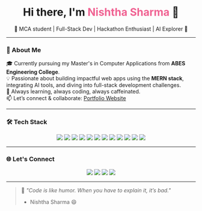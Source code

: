 <h1 align="center">Hi there, I'm <span style="color:#f06292;">Nishtha Sharma</span> 👋</h1>
<p align="center">🌟 MCA student | Full-Stack Dev | Hackathon Enthusiast | AI Explorer 🌟</p>

---
### 🧠 About Me

🎓 Currently pursuing my Master's in Computer Applications from **ABES Engineering College**.  
💡 Passionate about building impactful web apps using the **MERN stack**, integrating AI tools, and diving into full-stack development challenges.  
🎯 Always learning, always coding, always caffeinated.  
📫 Let’s connect & collaborate: [Portfolio Website](https://nishtha-sharma.vercel.app/)  

---
### 🛠 Tech Stack

<p align="center">
  <img src="https://img.shields.io/badge/HTML5-E34F26?style=for-the-badge&logo=html5&logoColor=white"/>
  <img src="https://img.shields.io/badge/CSS3-1572B6?style=for-the-badge&logo=css3&logoColor=white"/>
  <img src="https://img.shields.io/badge/JavaScript-F7DF1E?style=for-the-badge&logo=javascript&logoColor=black"/>
  <img src="https://img.shields.io/badge/React-20232A?style=for-the-badge&logo=react&logoColor=61DAFB"/>
  <img src="https://img.shields.io/badge/Node.js-339933?style=for-the-badge&logo=nodedotjs&logoColor=white"/>
  <img src="https://img.shields.io/badge/Express.js-000000?style=for-the-badge&logo=express&logoColor=white"/>
  <img src="https://img.shields.io/badge/MongoDB-47A248?style=for-the-badge&logo=mongodb&logoColor=white"/>
  <img src="https://img.shields.io/badge/Bootstrap-7952B3?style=for-the-badge&logo=bootstrap&logoColor=white"/>
  <img src="https://img.shields.io/badge/Git-F05032?style=for-the-badge&logo=git&logoColor=white"/>
  <img src="https://img.shields.io/badge/GitHub-181717?style=for-the-badge&logo=github&logoColor=white"/>
  <img src="https://img.shields.io/badge/Vercel-000000?style=for-the-badge&logo=vercel&logoColor=white"/>
  <img src="https://img.shields.io/badge/Jupyter-F37626?style=for-the-badge&logo=jupyter&logoColor=white"/>
</p>

---
### 🌐 Let's Connect

<p align="center">
  <a href="mailto:sharmanishtha791@gmail.com"><img src="https://img.shields.io/badge/Gmail-D14836?style=for-the-badge&logo=gmail&logoColor=white"></a>
  <a href="https://linkedin.com/in/nishtha-sharma"><img src="https://img.shields.io/badge/LinkedIn-0077B5?style=for-the-badge&logo=linkedin&logoColor=white"></a>
  <a href="https://github.com/nishtha-sharma"><img src="https://img.shields.io/badge/GitHub-181717?style=for-the-badge&logo=github&logoColor=white"></a>
  <a href="https://nishtha-sharma.vercel.app/"><img src="https://img.shields.io/badge/Portfolio-000?style=for-the-badge&logo=vercel&logoColor=white"></a>
</p>

---
> 💬 *"Code is like humor. When you have to explain it, it’s bad."*  
> - Nishtha Sharma 😄
